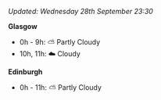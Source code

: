 *Updated: Wednesday 28th September 23:30*

**Glasgow**

* 0h - 9h: :partly_sunny: Partly Cloudy
* 10h, 11h: :cloud: Cloudy

**Edinburgh**

* 0h - 11h: :partly_sunny: Partly Cloudy
